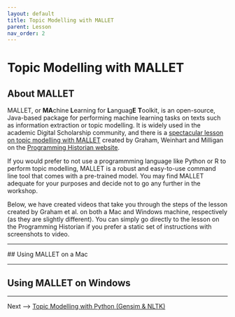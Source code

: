 ```yaml
---
layout: default
title: Topic Modelling with MALLET
parent: Lesson
nav_order: 2
---
```


# Topic Modelling with MALLET

## About MALLET

MALLET, or **MA**chine **L**earning for **L**anguag**E** **T**oolkit, is an open-source, Java-based package for performing machine learning tasks on texts such as information extraction or topic modelling. It is widely used in the academic Digital Scholarship community, and there is a [spectacular lesson on topic modelling with MALLET](https://programminghistorian.org/en/lessons/topic-modeling-and-mallet) created by Graham, Weinhart and Milligan on the [Programming Historian website](https://programminghistorian.org/).

If you would prefer to not use a programmming language like Python or R to perform topic modelling, MALLET is a robust and easy-to-use command line tool that comes with a pre-trained model. You may find MALLET adequate for your purposes and decide not to go any further in the workshop.

Below, we have created videos that take you through the steps of the lesson created by Graham et al. on both a Mac and Windows machine, respectively (as they are slightly different). You can simply go directly to the lesson on the Programming Historian if you prefer a static set of instructions with screenshots to video.

<hr />
## Using MALLET on a Mac

<hr />

## Using MALLET on Windows

<hr />

Next --> [Topic Modelling with Python (Gensim & NLTK)](tmpython.html)

